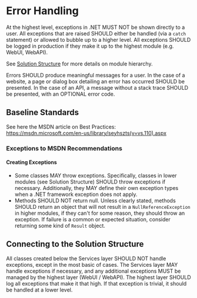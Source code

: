 # Error Handling

At the highest level, exceptions in .NET MUST NOT be shown directly to a user.
All exceptions that are raised SHOULD either be handled (via a `catch`
statement) or allowed to bubble up to a higher level. All exceptions SHOULD be
logged in production if they make it up to the highest module (e.g. WebUI,
WebAPI).

See [Solution Structure](Solution_Structure.md) for more details on module
hierarchy.

Errors SHOULD produce meaningful messages for a user. In the case of a website,
a page or dialog box detailing an error has occurred SHOULD be presented. In the
case of an API, a message without a stack trace SHOULD be presented, with an
OPTIONAL error code.

## Baseline Standards

See here the MSDN article on Best Practices:
https://msdn.microsoft.com/en-us/library/seyhszts(v=vs.110).aspx

### Exceptions to MSDN Recommendations

#### Creating Exceptions

* Some classes MAY throw exceptions. Specifically, classes in lower modules (see
  Solution Structure) SHOULD throw exceptions if necessary. Additionally, they
  MAY define their own exception types when a .NET framework exception does not
  apply.
* Methods SHOULD NOT return null. Unless clearly stated, methods SHOULD return
  an object that will not result in a `NullReferenceException` in higher modules,
  if they can't for some reason, they should throw an exception. If failure is
  a common or expected situation, consider returning some kind of `Result` object.

## Connecting to the Solution Structure

All classes created below the Services layer SHOULD NOT handle exceptions,
except in the most basic of cases. The Services layer MAY handle exceptions if
necessary, and any additional exceptions MUST be managed by the highest layer
(WebUI / WebAPI). The highest layer SHOULD log all exceptions that make it that
high. If that exception is trivial, it should be handled at a lower level.
